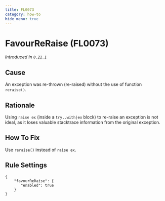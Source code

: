 ```yaml
---
title: FL0073
category: how-to
hide_menu: true
---
```


# FavourReRaise (FL0073)

*Introduced in `0.21.1`*

## Cause

An exception was re-thrown (re-raised) without the use of function `reraise()`.

## Rationale

Using `raise ex` (inside a `try..with|ex` block) to re-raise an exception is not ideal, as it loses valuable stacktrace information from the original exception.

## How To Fix

Use `reraise()` instead of `raise ex`.

## Rule Settings

    {
        "favourReRaise": {
           "enabled": true
        }
    }
